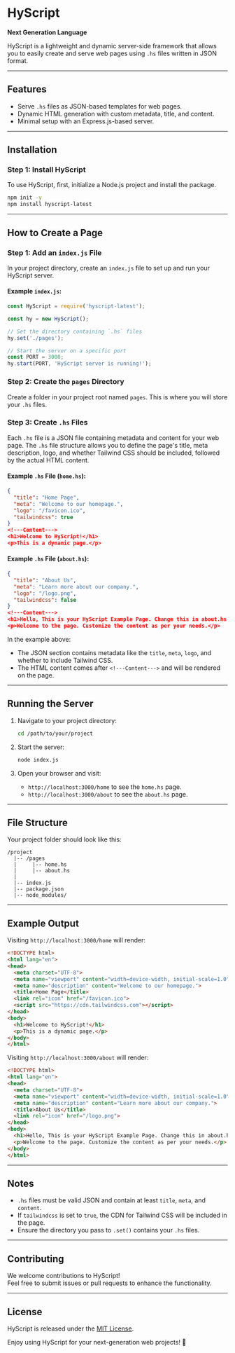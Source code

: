 # HyScript  
**Next Generation Language**  

HyScript is a lightweight and dynamic server-side framework that allows you to easily create and serve web pages using `.hs` files written in JSON format.  

---

## Features  
- Serve `.hs` files as JSON-based templates for web pages.  
- Dynamic HTML generation with custom metadata, title, and content.  
- Minimal setup with an Express.js-based server.  

---

## Installation  

### Step 1: Install HyScript  
To use HyScript, first, initialize a Node.js project and install the package.  

```bash  
npm init -y  
npm install hyscript-latest
```  

---

## How to Create a Page  

### Step 1: Add an `index.js` File  
In your project directory, create an `index.js` file to set up and run your HyScript server.  

#### Example `index.js`:
```javascript  
const HyScript = require('hyscript-latest');  

const hy = new HyScript();  

// Set the directory containing `.hs` files  
hy.set('./pages');  

// Start the server on a specific port  
const PORT = 3000;  
hy.start(PORT, 'HyScript server is running!');  
```  

### Step 2: Create the `pages` Directory  
Create a folder in your project root named `pages`. This is where you will store your `.hs` files.  

### Step 3: Create `.hs` Files  
Each `.hs` file is a JSON file containing metadata and content for your web page. The `.hs` file structure allows you to define the page's title, meta description, logo, and whether Tailwind CSS should be included, followed by the actual HTML content.

#### Example `.hs` File (`home.hs`):

```json
{
  "title": "Home Page",
  "meta": "Welcome to our homepage.",
  "logo": "/favicon.ico",
  "tailwindcss": true
}
<!---Content--->
<h1>Welcome to HyScript!</h1>
<p>This is a dynamic page.</p>
```

#### Example `.hs` File (`about.hs`):

```json
{
  "title": "About Us",
  "meta": "Learn more about our company.",
  "logo": "/logo.png",
  "tailwindcss": false
}
<!---Content--->
<h1>Hello, This is your HyScript Example Page. Change this in about.hs!</h1>
<p>Welcome to the page. Customize the content as per your needs.</p>
```

In the example above:
- The JSON section contains metadata like the `title`, `meta`, `logo`, and whether to include Tailwind CSS.
- The HTML content comes after `<!---Content--->` and will be rendered on the page.

---

## Running the Server  

1. Navigate to your project directory:  
   ```bash  
   cd /path/to/your/project  
   ```  

2. Start the server:  
   ```bash  
   node index.js  
   ```  

3. Open your browser and visit:  
   - `http://localhost:3000/home` to see the `home.hs` page.  
   - `http://localhost:3000/about` to see the `about.hs` page.  

---

## File Structure  

Your project folder should look like this:  

```
/project
  |-- /pages
  |     |-- home.hs
  |     |-- about.hs
  |
  |-- index.js
  |-- package.json
  |-- node_modules/
```  

---

## Example Output  

Visiting `http://localhost:3000/home` will render:  

```html  
<!DOCTYPE html>  
<html lang="en">  
<head>  
  <meta charset="UTF-8">  
  <meta name="viewport" content="width=device-width, initial-scale=1.0">  
  <meta name="description" content="Welcome to our homepage.">  
  <title>Home Page</title>  
  <link rel="icon" href="/favicon.ico">  
  <script src="https://cdn.tailwindcss.com"></script>  
</head>  
<body>  
  <h1>Welcome to HyScript!</h1>  
  <p>This is a dynamic page.</p>  
</body>  
</html>  
```  

Visiting `http://localhost:3000/about` will render:

```html  
<!DOCTYPE html>  
<html lang="en">  
<head>  
  <meta charset="UTF-8">  
  <meta name="viewport" content="width=device-width, initial-scale=1.0">  
  <meta name="description" content="Learn more about our company.">  
  <title>About Us</title>  
  <link rel="icon" href="/logo.png">  
</head>  
<body>  
  <h1>Hello, This is your HyScript Example Page. Change this in about.hs!</h1>  
  <p>Welcome to the page. Customize the content as per your needs.</p>  
</body>  
</html>  
```  

---

## Notes  
- `.hs` files must be valid JSON and contain at least `title`, `meta`, and `content`.  
- If `tailwindcss` is set to `true`, the CDN for Tailwind CSS will be included in the page.  
- Ensure the directory you pass to `.set()` contains your `.hs` files.  

---

## Contributing  
We welcome contributions to HyScript!  
Feel free to submit issues or pull requests to enhance the functionality.  

---

## License  
HyScript is released under the [MIT License](LICENSE).  

Enjoy using HyScript for your next-generation web projects! 🚀  